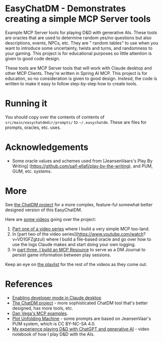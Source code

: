 # EasyChatDM - Demonstrates creating a simple MCP Server tools

Example MCP Server tools for playing D&amp;D with generative AIs. These tools
are oracles that are used to determine
random yes/no questions but also descriptions, events, NPCs, etc. They are "
random tables" to use when you want to
introduce some uncertainty, twists and turns, and randomness to your gaming.
This project is for educational
purposes so little attention is given to good code design.

These tools are MCP Server tools that will work with Claude desktop and other
MCP Clients. They're written in
Spring AI MCP. This project is for education, so no consideration is given to
good design. Instesd, the code is
written to make it easy to follow step-by-step how to create tools.

# Running it

You should copy over the contents of contents of 
<code>src/main/easychatdmdir/prompts/</code> to <code>~/.easychatdm</code>. 
These are files for prompts, oracles, etc. uses.

# Acknowledgements

- Some oracle values and schemes used from [JeansenVaars's Play By Writing]
  (https://github.com/saif-ellafi/play-by-the-writing), 
  and PUM, GUM, etc. systems.

# More 

See [the ChatDM project](https://github.com/cote/chatdm/tree/main) for a more
complex, feature-ful somewhat better designed version of this EasyChatDM.

Here
are [some videos](https://www.youtube.com/playlist?list=PLk_5VqpWEtiWA4NtTC_QwTofEpd34fRFx)
going over the project:

1. [Part one of a video series](https://www.youtube.com/watch?v=iROihhd_OiI) 
   where I build a very simple MCP too-land.
2. In [part two of the video series](https://www.youtube.com/watch?
   v=VD1GFZgtzuI) where I build a file-based oracle
and go over how to use the logs Claude makes and start doing your own logging.
3. In [part three, I build an MCP Resource](https://www.youtube.com/watch?v=b_vKjph8W2o) to serve as a DM Journal to
   persist game information between play sessions.

Keep an eye on
[the playlist](https://www.youtube.com/playlist?list=PLk_5VqpWEtiWA4NtTC_QwTofEpd34fRFx)
for the rest of the videos
as they come out.

# References

- [Enabling developer mode in Claude desktop](https://modelcontextprotocol.io/quickstart/user)
- [The ChatDM project](https://github.com/cote/chatdm/tree/main) - more
  sophisticated ChatDM tool that's better designed, has more tools, etc.
- [Dan Vega's MCP examples](https://github.com/danvega/dv-courses-mcp).
- [Plot Unfolding Machine](https://jeansenvaars.itch.io/plot-unfolding-machine) -
  some prompts are based on
  JeansenVaar's PUM system, which is CC BY-NC-SA 4.0.
- [My experience playing D&amp;D with ChatGPT and generative AI](https://www.youtube.com/playlist?list=PLk_5VqpWEtiWbS-AHbk6WxgMfnpYaIx3g) -
  video notebook of how I play D&amp;D with the AIs.